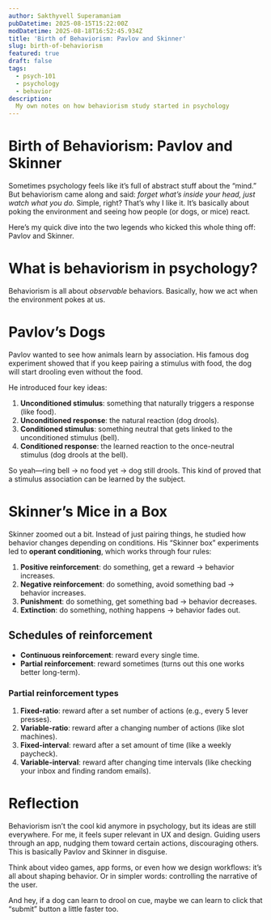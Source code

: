 ```yaml
---
author: Sakthyvell Superamaniam
pubDatetime: 2025-08-15T15:22:00Z
modDatetime: 2025-08-18T16:52:45.934Z
title: 'Birth of Behaviorism: Pavlov and Skinner'
slug: birth-of-behaviorism
featured: true
draft: false
tags:
  - psych-101
  - psychology
  - behavior
description:
  My own notes on how behaviorism study started in psychology
---
```


# Birth of Behaviorism: Pavlov and Skinner  

Sometimes psychology feels like it’s full of abstract stuff about the “mind.” But behaviorism came along and said: *forget what’s inside your head, just watch what you do.* Simple, right? That’s why I like it. It’s basically about poking the environment and seeing how people (or dogs, or mice) react.  

Here’s my quick dive into the two legends who kicked this whole thing off: Pavlov and Skinner.  

# What is behaviorism in psychology?  

Behaviorism is all about *observable* behaviors. Basically, how we act when the environment pokes at us.  

# Pavlov’s Dogs

Pavlov wanted to see how animals learn by association. His famous dog experiment showed that if you keep pairing a stimulus with food, the dog will start drooling even without the food.  

He introduced four key ideas:  

1. **Unconditioned stimulus**: something that naturally triggers a response (like food).  
2. **Unconditioned response**: the natural reaction (dog drools).  
3. **Conditioned stimulus**: something neutral that gets linked to the unconditioned stimulus (bell).  
4. **Conditioned response**: the learned reaction to the once-neutral stimulus (dog drools at the bell).  

So yeah—ring bell → no food yet → dog still drools. This kind of proved that a stimulus association can be learned by the subject. 

# Skinner’s Mice in a Box  

Skinner zoomed out a bit. Instead of just pairing things, he studied how behavior changes depending on conditions. His “Skinner box” experiments led to **operant conditioning**, which works through four rules:  

1. **Positive reinforcement**: do something, get a reward → behavior increases.  
2. **Negative reinforcement**: do something, avoid something bad → behavior increases.  
3. **Punishment**: do something, get something bad → behavior decreases.  
4. **Extinction**: do something, nothing happens → behavior fades out.  

## Schedules of reinforcement  

- **Continuous reinforcement**: reward every single time.  
- **Partial reinforcement**: reward sometimes (turns out this one works better long-term).  

### Partial reinforcement types  

1. **Fixed-ratio**: reward after a set number of actions (e.g., every 5 lever presses).  
2. **Variable-ratio**: reward after a changing number of actions (like slot machines).  
3. **Fixed-interval**: reward after a set amount of time (like a weekly paycheck).  
4. **Variable-interval**: reward after changing time intervals (like checking your inbox and finding random emails).  

# Reflection  

Behaviorism isn’t the cool kid anymore in psychology, but its ideas are still everywhere. For me, it feels super relevant in UX and design. Guiding users through an app, nudging them toward certain actions, discouraging others. This is basically Pavlov and Skinner in disguise.  

Think about video games, app forms, or even how we design workflows: it’s all about shaping behavior. Or in simpler words: controlling the narrative of the user.  

And hey, if a dog can learn to drool on cue, maybe we can learn to click that “submit” button a little faster too.  